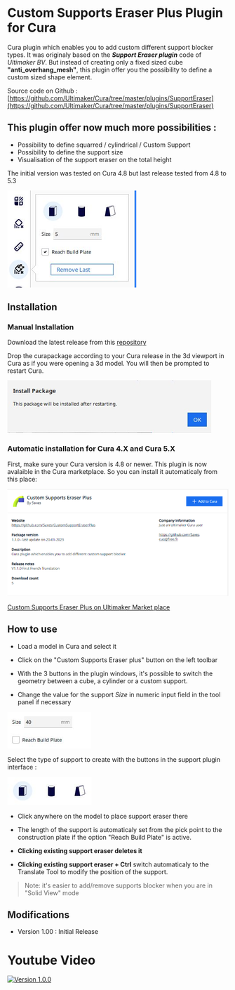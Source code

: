 # Custom Supports Eraser Plus Plugin for Cura

Cura plugin which enables you to add custom different support blocker types. It was originaly based on the ***Support Eraser plugin*** code of *Ultimaker BV*. But instead of creating only a fixed sized cube **"anti_overhang_mesh"**, this plugin offer you the possibility to define a custom sized shape element.

Source code on Github : [https://github.com/Ultimaker/Cura/tree/master/plugins/SupportEraser](https://github.com/Ultimaker/Cura/tree/master/plugins/SupportEraser)

This plugin offer now much more possibilities :
----

- Possibility to define squarred  / cylindrical / Custom Support
- Possibility to define the support size
- Visualisation of the support eraser on the total height


The initial version was tested on Cura 4.8 but last release tested from 4.8 to 5.3

![View plugin](./images/plugin.jpg)

## Installation

### Manual Installation

Download the latest release from this [repository](https://github.com/5axes/CustomSupportEraserPlus/releases)

Drop the curapackage according to your Cura release in the 3d viewport in Cura as if you were opening a 3d model. You will then be prompted to restart Cura.

![Manual Install](./images/Restart.jpg)

### Automatic installation for Cura 4.X and Cura 5.X

First, make sure your Cura version is 4.8 or newer. This plugin is now avalaible in the Cura marketplace. So you can install it automaticaly from this place:

![Automatic Install](./images/MarketPlace.png)

[Custom Supports Eraser Plus on Ultimaker Market place](https://marketplace.ultimaker.com/app/cura/plugins/5axes/CustomSupportEraserPlus)


## How to use

* Load a model in Cura and select it

* Click on the "Custom Supports Eraser plus" button on the left toolbar
* With the 3 buttons in the plugin windows, it's possible to switch the geometry between a cube, a cylinder or a custom support.
* Change the value for the support *Size* in numeric input field in the tool panel if necessary


![Numeric input field in the tool panel](./images/option_n.jpg)

Select the type of support to create with the buttons in the support plugin interface :

![Support type selection](./images/button.jpg)

- Click anywhere on the model to place support eraser there
* The length of the support is automaticaly set from the pick point to the construction plate if the option "Reach Build Plate" is active.

- **Clicking existing support eraser deletes it**

- **Clicking existing support eraser + Ctrl** switch automaticaly to the Translate Tool to modify the position of the support.

>Note: it's easier to add/remove supports blocker when you are in "Solid View" mode


## Modifications

- Version 1.00 : Initial Release

# Youtube Video

[![Version 1.0.0](http://img.youtube.com/vi/KO_AFrIkzCw/0.jpg)](https://www.youtube.com/watch?v=KO_AFrIkzCw)


